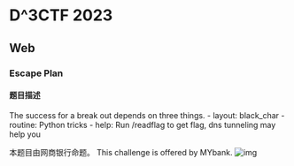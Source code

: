 # D^3CTF 2023

## Web

### Escape Plan

#### 题目描述

The success for a break out depends on three things.
\- layout: black_char
\- routine: Python tricks
\- help: Run /readflag to get flag, dns tunneling may help you

本题目由网商银行命题。
This challenge is offered by MYbank.
![img](https://2023.dl.d3ctf.cn/Misc/%E7%BD%91%E5%95%86Logo.png)